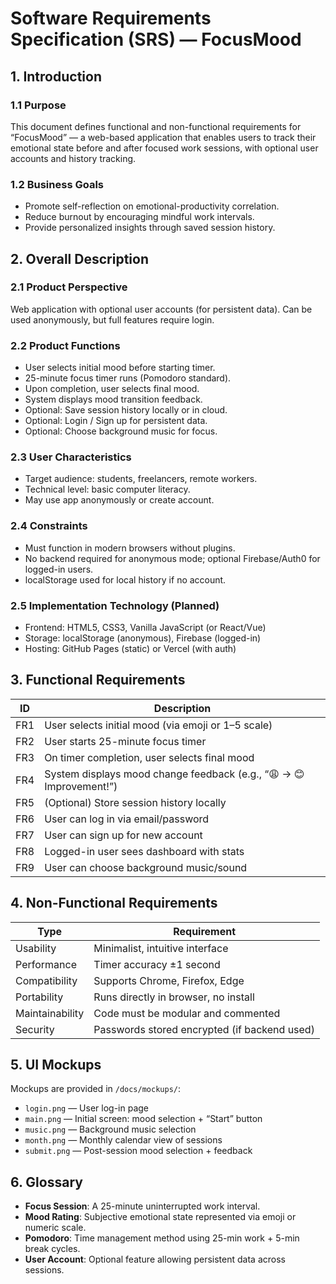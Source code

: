 # Software Requirements Specification (SRS) — FocusMood

## 1. Introduction

### 1.1 Purpose
This document defines functional and non-functional requirements for “FocusMood” — a web-based application that enables users to track their emotional state before and after focused work sessions, with optional user accounts and history tracking.

### 1.2 Business Goals
- Promote self-reflection on emotional-productivity correlation.
- Reduce burnout by encouraging mindful work intervals.
- Provide personalized insights through saved session history.

## 2. Overall Description

### 2.1 Product Perspective
Web application with optional user accounts (for persistent data). Can be used anonymously, but full features require login.

### 2.2 Product Functions
- User selects initial mood before starting timer.
- 25-minute focus timer runs (Pomodoro standard).
- Upon completion, user selects final mood.
- System displays mood transition feedback.
- Optional: Save session history locally or in cloud.
- Optional: Login / Sign up for persistent data.
- Optional: Choose background music for focus.

### 2.3 User Characteristics
- Target audience: students, freelancers, remote workers.
- Technical level: basic computer literacy.
- May use app anonymously or create account.

### 2.4 Constraints
- Must function in modern browsers without plugins.
- No backend required for anonymous mode; optional Firebase/Auth0 for logged-in users.
- localStorage used for local history if no account.

### 2.5 Implementation Technology (Planned)
- Frontend: HTML5, CSS3, Vanilla JavaScript (or React/Vue)
- Storage: localStorage (anonymous), Firebase (logged-in)
- Hosting: GitHub Pages (static) or Vercel (with auth)

## 3. Functional Requirements

| ID  | Description                                  |
|-----|----------------------------------------------|
| FR1 | User selects initial mood (via emoji or 1–5 scale) |
| FR2 | User starts 25-minute focus timer            |
| FR3 | On timer completion, user selects final mood |
| FR4 | System displays mood change feedback (e.g., “😩 → 😊 Improvement!”) |
| FR5 | (Optional) Store session history locally     |
| FR6 | User can log in via email/password           |
| FR7 | User can sign up for new account             |
| FR8 | Logged-in user sees dashboard with stats     |
| FR9 | User can choose background music/sound       |

## 4. Non-Functional Requirements

| Type               | Requirement                                  |
|--------------------|----------------------------------------------|
| Usability          | Minimalist, intuitive interface              |
| Performance        | Timer accuracy ±1 second                     |
| Compatibility      | Supports Chrome, Firefox, Edge               |
| Portability        | Runs directly in browser, no install         |
| Maintainability    | Code must be modular and commented           |
| Security           | Passwords stored encrypted (if backend used) |

## 5. UI Mockups
Mockups are provided in `/docs/mockups/`:

- `login.png` — User log-in page
- `main.png` — Initial screen: mood selection + “Start” button
- `music.png` — Background music selection
- `month.png` — Monthly calendar view of sessions
- `submit.png` — Post-session mood selection + feedback

## 6. Glossary

- **Focus Session**: A 25-minute uninterrupted work interval.
- **Mood Rating**: Subjective emotional state represented via emoji or numeric scale.
- **Pomodoro**: Time management method using 25-min work + 5-min break cycles.
- **User Account**: Optional feature allowing persistent data across sessions.
